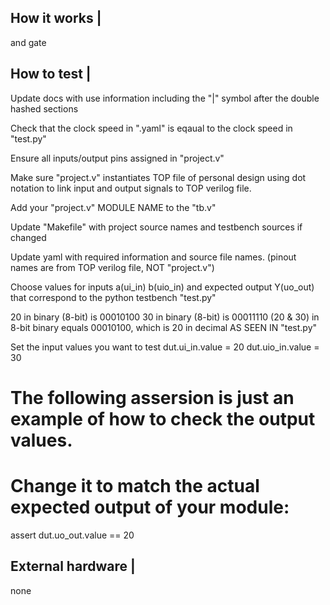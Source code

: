 <!---

This file is used to generate your project datasheet. Please fill in the information below and delete any unused
sections.

You can also include images in this folder and reference them in the markdown. Each image must be less than
512 kb in size, and the combined size of all images must be less than 1 MB.
-->

## How it works |

and gate


## How to test |

Update docs with use information including the "|" symbol after the double hashed sections

Check that the clock speed in ".yaml" is eqaual to the clock speed in "test.py"

Ensure all inputs/output pins assigned in "project.v"

Make sure "project.v" instantiates TOP file of personal design using dot notation to link input and output signals to TOP verilog file.

Add your "project.v" MODULE NAME to the "tb.v"

Update "Makefile" with project source names and testbench sources if changed

Update yaml with required information and source file names. (pinout names are from TOP verilog file, NOT "project.v")

Choose values for inputs a(ui_in) b(uio_in) and expected output Y(uo_out) that correspond to the python testbench "test.py"

20 in binary (8-bit) is 00010100
30 in binary (8-bit) is 00011110
(20 & 30) in 8-bit binary equals 00010100, which is 20 in decimal
AS SEEN IN "test.py"

Set the input values you want to test
dut.ui_in.value = 20
dut.uio_in.value = 30

# The following assersion is just an example of how to check the output values.
# Change it to match the actual expected output of your module:
assert dut.uo_out.value == 20


## External hardware |

none
